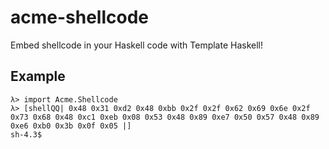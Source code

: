 # acme-shellcode

Embed shellcode in your Haskell code with Template Haskell!

## Example

```
λ> import Acme.Shellcode
λ> [shellQQ| 0x48 0x31 0xd2 0x48 0xbb 0x2f 0x2f 0x62 0x69 0x6e 0x2f 0x73 0x68 0x48 0xc1 0xeb 0x08 0x53 0x48 0x89 0xe7 0x50 0x57 0x48 0x89 0xe6 0xb0 0x3b 0x0f 0x05 |]
sh-4.3$
```
